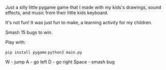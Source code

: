 Just a silly little pygame game that I made with my kids's drawings, sound effects, and music from their little kids keyboard.

It's not fun!
It was just fun to make, a learning activity for my children.

Smash 15 bugs to win.

Play with:

`pip install pygame`
`python3 main.py`

W - jump
A - go left
D - go right
Space - smash bug

